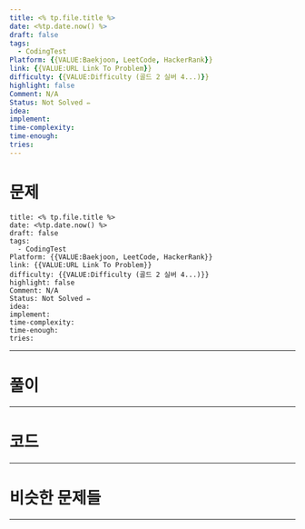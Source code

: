 ```yaml
---
title: <% tp.file.title %>
date: <%tp.date.now() %>
draft: false
tags:
  - CodingTest
Platform: {{VALUE:Baekjoon, LeetCode, HackerRank}} 
link: {{VALUE:URL Link To Problem}} 
difficulty: {{VALUE:Difficulty (골드 2 실버 4...)}} 
highlight: false
Comment: N/A
Status: Not Solved ✏️
idea: 
implement: 
time-complexity: 
time-enough: 
tries:
---
```

# 문제


```
title: <% tp.file.title %>
date: <%tp.date.now() %>
draft: false
tags:
  - CodingTest
Platform: {{VALUE:Baekjoon, LeetCode, HackerRank}} 
link: {{VALUE:URL Link To Problem}} 
difficulty: {{VALUE:Difficulty (골드 2 실버 4...)}} 
highlight: false
Comment: N/A
Status: Not Solved ✏️
idea: 
implement: 
time-complexity: 
time-enough: 
tries:
```

___

# 풀이





____

# 코드






___

# 비슷한 문제들






___
